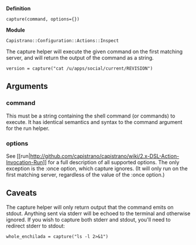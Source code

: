 **Definition**

    capture(command, options={}) 

**Module**

    Capistrano::Configuration::Actions::Inspect 

The capture helper will execute the given command on the first matching server, and will return the output of the command as a string.

    version = capture("cat /u/apps/social/current/REVISION")

## Arguments

### command

This must be a string containing the shell command (or commands) to execute. It has identical semantics and syntax to the command argument for the run helper.

### options

See [[run|http://github.com/capistrano/capistrano/wiki/2.x-DSL-Action-Invocation-Run]] for a full description of all supported options. The only exception is the :once option, which capture ignores. (It will only run on the first matching server, regardless of the value of the :once option.)

## Caveats

The capture helper will only return output that the command emits on stdout. Anything sent via stderr will be echoed to the terminal and otherwise ignored. If you wish to capture both stderr and stdout, you'll need to redirect stderr to stdout:

    whole_enchilada = capture("ls -l 2>&1")
